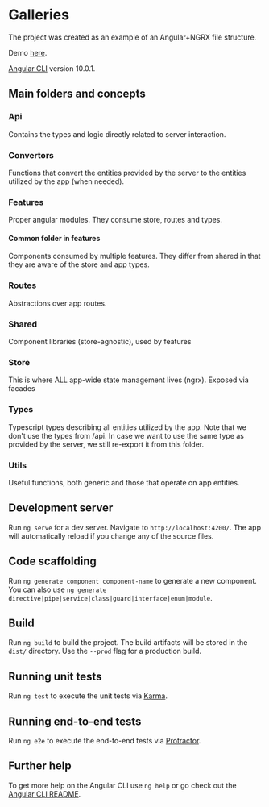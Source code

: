 # Galleries

The project was created as an example of an Angular+NGRX file structure.

Demo [here](https://galleries-d1158.web.app/).

[Angular CLI](https://github.com/angular/angular-cli) version 10.0.1.

## Main folders and concepts

### Api
Contains the types and logic directly related to server interaction.

### Convertors
Functions that convert the entities provided by the server to the entities utilized by the app (when needed).

### Features
Proper angular modules. They consume store, routes and types.

#### Common folder in features
Components consumed by multiple features. They differ from shared in that they are aware of the store and app types.

### Routes
Abstractions over app routes.

### Shared
Component libraries (store-agnostic), used by features

### Store
This is where ALL app-wide state management lives (ngrx). Exposed via facades

### Types
Typescript types describing all entities utilized by the app.
Note that we don't use the types from /api. In case we want to use the same type as provided by the server, we still re-export it from this folder.

### Utils
Useful functions, both generic and those that operate on app entities.

## Development server

Run `ng serve` for a dev server. Navigate to `http://localhost:4200/`. The app will automatically reload if you change any of the source files.

## Code scaffolding

Run `ng generate component component-name` to generate a new component. You can also use `ng generate directive|pipe|service|class|guard|interface|enum|module`.

## Build

Run `ng build` to build the project. The build artifacts will be stored in the `dist/` directory. Use the `--prod` flag for a production build.

## Running unit tests

Run `ng test` to execute the unit tests via [Karma](https://karma-runner.github.io).

## Running end-to-end tests

Run `ng e2e` to execute the end-to-end tests via [Protractor](http://www.protractortest.org/).

## Further help

To get more help on the Angular CLI use `ng help` or go check out the [Angular CLI README](https://github.com/angular/angular-cli/blob/master/README.md).
